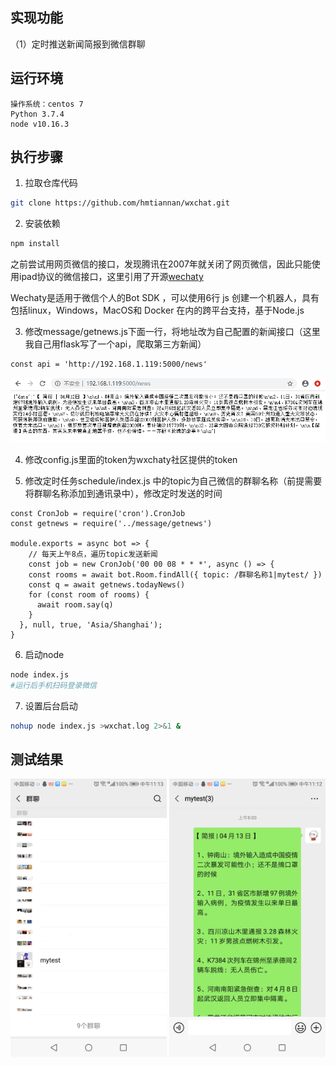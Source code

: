 ## 实现功能
（1）定时推送新闻简报到微信群聊

## 运行环境
```
操作系统：centos 7
Python 3.7.4
node v10.16.3
```

## 执行步骤
1. 拉取仓库代码
```bash
git clone https://github.com/hmtiannan/wxchat.git

```

2. 安装依赖
```bash
npm install
```
之前尝试用网页微信的接口，发现腾讯在2007年就关闭了网页微信，因此只能使用ipad协议的微信接口，这里引用了开源[wechaty](https://github.com/wechaty/wechaty.git)

Wechaty是适用于微信个人的Bot SDK ，可以使用6行 js 创建一个机器人，具有包括linux，Windows，MacOS和 Docker 在内的跨平台支持，基于Node.js

3. 修改message/getnews.js下面一行，将地址改为自己配置的新闻接口（这里我自己用flask写了一个api，爬取第三方新闻）
```
const api = 'http://192.168.1.119:5000/news'
```
![image](https://github.com/hmtiannan/wxchat/blob/master/demo_imgs/newsdemo.png)

4. 修改config.js里面的token为wxchaty社区提供的token

5. 修改定时任务schedule/index.js 中的topic为自己微信的群聊名称（前提需要将群聊名称添加到通讯录中），修改定时发送的时间
```node
const CronJob = require('cron').CronJob
const getnews = require('../message/getnews')

module.exports = async bot => {
    // 每天上午8点，遍历topic发送新闻
    const job = new CronJob('00 00 08 * * *', async () => {
    const rooms = await bot.Room.findAll({ topic: /群聊名称1|mytest/ })
    const q = await getnews.todayNews()
    for (const room of rooms) {
      await room.say(q)
    }
  }, null, true, 'Asia/Shanghai');
}
```

6. 启动node
```bash
node index.js
#运行后手机扫码登录微信
```

7. 设置后台启动
```bash
nohup node index.js >wxchat.log 2>&1 &
```
## 测试结果

<img src="https://github.com/hmtiannan/wxchat/blob/master/demo_imgs/tpmytest.jpg" width = "250" width = "200"/>

<img src="https://github.com/hmtiannan/wxchat/blob/master/demo_imgs/wxnews.jpg" width = "250" width = "200"/>
